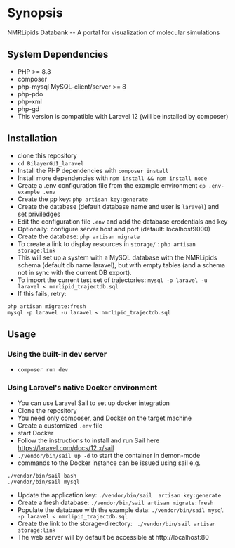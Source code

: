 # Synopsis

NMRLipids Databank -- A portal for visualization of molecular simulations


## System Dependencies

 * PHP >= 8.3
 * composer
 * php-mysql MySQL-client/server >= 8
 * php-pdo
 * php-xml
 * php-gd
 * This version is compatible with Laravel 12 (will be installed by composer)

## Installation

* clone this repository
* ``` cd BilayerGUI_laravel ```
* Install the PHP dependencies with ``` composer install ```
* Install more dependencies with ``` npm install && npm install node ```
* Create a .env configuration file from the example environment ``` cp .env-example .env ```
* Create the pp key: ``` php artisan key:generate ```
* Create the database (default database name and user is ```laravel```) and set priviledges
* Edit the configuration file ```.env``` and add the database credentials and key
* Optionally: configure server host and port (default: localhost9000)
* Create the database: ``` php artisan migrate ```
* To create a link to display resources in ```storage/``` : ``` php artisan storage:link ```
* This will set up a system with a MySQL database with the NMRLipids schema (default db name laravel), but with empty tables (and a schema not in sync with the current DB export).
* To import the current test set of trajectories: ``` mysql -p laravel -u laravel < nmrlipid_trajectdb.sql ```
* If this fails, retry:
  
```
php artisan migrate:fresh
mysql -p laravel -u laravel < nmrlipid_trajectdb.sql
``` 

## Usage

### Using the built-in dev server

* ``` composer run dev ```

### Using Laravel's native Docker environment

* You can use Laravel Sail to set up docker integration
* Clone the repository
* You need only composer, and Docker on the target machine
* Create a customized ``` .env ``` file
* start Docker
* Follow the instructions to install and run Sail here https://laravel.com/docs/12.x/sail
* ``` ./vendor/bin/sail up -d ``` to start the container in demon-mode 
* commands to the Docker instance can be issued using sail e.g.
```
./vendor/bin/sail bash
./vendor/bin/sail mysql
```
* Update the application key: ``` ./vendor/bin/sail  artisan key:generate ```
* Create a fresh database: ``` ./vendor/bin/sail artisan migrate:fresh  ```
* Populate the database with the example data: ``` ./vendor/bin/sail mysql -p laravel < nmrlipid_trajectdb.sql ```
* Create the link to the storage-directory: ```  ./vendor/bin/sail artisan storage:link ``` 
* The web server will by default be accessible at http://localhost:80

